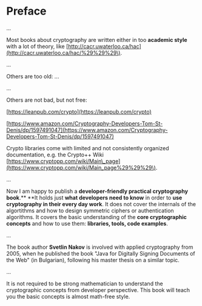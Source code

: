 # Preface

...

Most books about cryptography are written either in too **academic style** with a lot of theory, like [http://cacr.uwaterloo.ca/hac](http://cacr.uwaterloo.ca/hac/%29%29%29\).

...

Others are too old: ...

...

Others are not bad, but not free:

[https://leanpub.com/crypto](https://leanpub.com/crypto)

[https://www.amazon.com/Cryptography-Developers-Tom-St-Denis/dp/1597491047](https://www.amazon.com/Cryptography-Developers-Tom-St-Denis/dp/1597491047)

Crypto libraries come with limited and not consistently organized documentation, e.g. the Crypto++ Wiki [https://www.cryptopp.com/wiki/Main\_page](https://www.cryptopp.com/wiki/Main_page%29%29%29\).

...

Now I am happy to publish a **developer-friendly practical cryptography book**.** **It holds just **what developers need to know** in order to **use cryptography in their every day work**. It does not cover the internals of the algortithms and how to design symmetric ciphers or authentication algorithms. It covers the basic understanding of the **core cryptographic concepts** and how to use them: **libraries, tools, code examples**.

...

The book author **Svetlin Nakov** is involved with applied cryptography from 2005, when he published the book "Java for Digitally Signing Documents of the Web" \(in Bulgarian\), following his master thesis on a similar topic.

...

It is not required to be strong mathematician to understand the cryptographic concepts from developer perspective. This book will teach you the basic concepts is almost math-free style.

